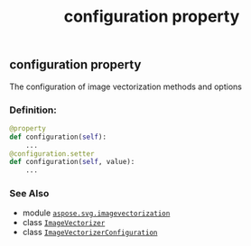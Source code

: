 ﻿---
title: configuration property
second_title: Aspose.SVG for Python via .NET API References
description: 
type: docs
weight: 40
url: /python-net/aspose.svg.imagevectorization/imagevectorizer/configuration/
is_root: false
---

## configuration property


The configuration of image vectorization methods and options
### Definition:
```python
@property
def configuration(self):
    ...
@configuration.setter
def configuration(self, value):
    ...
```

### See Also
* module [`aspose.svg.imagevectorization`](../../)
* class [`ImageVectorizer`](/svg/python-net/aspose.svg.imagevectorization/imagevectorizer)
* class [`ImageVectorizerConfiguration`](/svg/python-net/aspose.svg.imagevectorization/imagevectorizerconfiguration)

